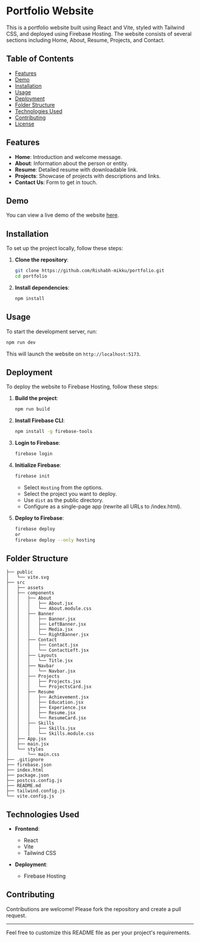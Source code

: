 # Portfolio Website

This is a portfolio website built using React and Vite, styled with Tailwind CSS, and deployed using Firebase Hosting. The website consists of several sections including Home, About, Resume, Projects, and Contact.

## Table of Contents
- [Features](#features)
- [Demo](#demo)
- [Installation](#installation)
- [Usage](#usage)
- [Deployment](#deployment)
- [Folder Structure](#folder-structure)
- [Technologies Used](#technologies-used)
- [Contributing](#contributing)
- [License](#license)

## Features
- **Home**: Introduction and welcome message.
- **About**: Information about the person or entity.
- **Resume**: Detailed resume with downloadable link.
- **Projects**: Showcase of projects with descriptions and links.
- **Contact Us**: Form to get in touch.

## Demo
You can view a live demo of the website [here](https://rishabh-415bd.web.app/).

## Installation
To set up the project locally, follow these steps:

1. **Clone the repository**:
   ```bash
   git clone https://github.com/Rishabh-mikku/portfolio.git
   cd portfolio
   ```

2. **Install dependencies**:
   ```bash
   npm install
   ```

## Usage
To start the development server, run:
```bash
npm run dev
```
This will launch the website on `http://localhost:5173`.

## Deployment
To deploy the website to Firebase Hosting, follow these steps:

1. **Build the project**:
   ```bash
   npm run build
   ```

2. **Install Firebase CLI**:
   ```bash
   npm install -g firebase-tools
   ```

3. **Login to Firebase**:
   ```bash
   firebase login
   ```

4. **Initialize Firebase**:
   ```bash
   firebase init
   ```
   - Select `Hosting` from the options.
   - Select the project you want to deploy.
   - Use `dist` as the public directory.
   - Configure as a single-page app (rewrite all URLs to /index.html).

5. **Deploy to Firebase**:
   ```bash
   firebase deploy
   or
   firebase deploy --only hosting
   ```

## Folder Structure
```
├── public
│   └── vite.svg
├── src
│   ├── assets
│   ├── components
│   │   ├── About
│   │   │   ├── About.jsx
│   │   │   └── About.module.css
│   │   ├── Banner
│   │   │   ├── Banner.jsx
│   │   │   ├── LeftBanner.jsx
│   │   │   ├── Media.jsx
│   │   │   └── RightBanner.jsx
│   │   ├── Contact
│   │   │   ├── Contact.jsx
│   │   │   └── ContactLeft.jsx
│   │   ├── Layouts
│   │   │   └── Title.jsx
│   │   ├── Navbar
│   │   │   └── Navbar.jsx
│   │   ├── Projects
│   │   │   ├── Projects.jsx
│   │   │   └── ProjectsCard.jsx
│   │   ├── Resume
│   │   │   ├── Achievement.jsx
│   │   │   ├── Education.jsx
│   │   │   ├── Experience.jsx
│   │   │   ├── Resume.jsx
│   │   │   └── ResumeCard.jsx
│   │   ├── Skills
│   │   │   ├── Skills.jsx
│   │   │   └── Skills.module.css
│   ├── App.jsx
│   ├── main.jsx
│   └── styles
│       └── main.css
├── .gitignore
├── firebase.json
├── index.html
├── package.json
├── postcss.config.js
├── README.md
├── tailwind.config.js
└── vite.config.js

```

## Technologies Used
- **Frontend**:
  - React
  - Vite
  - Tailwind CSS

- **Deployment**:
  - Firebase Hosting

## Contributing
Contributions are welcome! Please fork the repository and create a pull request.

---

Feel free to customize this README file as per your project's requirements.
